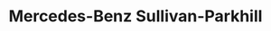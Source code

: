 ---
title: "Mercedes-Benz Sullivan-Parkhill"
url: /champaign/mercedes-benz-sullivan-parkhill/
shop: car
---